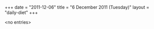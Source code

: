 +++
date = "2011-12-06"
title = "6 December 2011 (Tuesday)"
layout = "daily-diet"
+++


\<no entries\>
